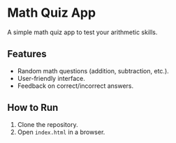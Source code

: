 # Math Quiz App
A simple math quiz app to test your arithmetic skills.

## Features
- Random math questions (addition, subtraction, etc.).
- User-friendly interface.
- Feedback on correct/incorrect answers.

## How to Run
1. Clone the repository.
2. Open `index.html` in a browser.
